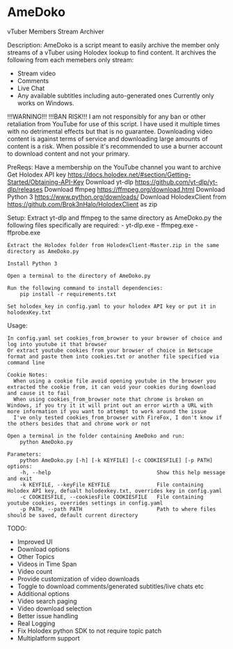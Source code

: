 # AmeDoko
vTuber Members Stream Archiver

Description:
  AmeDoko is a script meant to easily archive the member only streams of a vTuber using Holodex lookup to find content.
  It archives the following from each memebers only stream:
   - Stream video
   - Comments
   - Live Chat
   - Any available subtitles including auto-generated ones
  Currently only works on Windows.


!!!WARNING!!!
  !!!BAN RISK!!!
  I am not responsibly for any ban or other retaliation from YouTube for use of this script.
  I have used it multiple times with no detrimental effects but that is no guarantee.
  Downloading video content is against terms of service and downloading large amounts of content is a risk.
  When possible it's recommended to use a burner account to download content and not your primary.
  
PreReqs:
    Have a membership on the YouTube channel you want to archive 
    Get Holodex API key https://docs.holodex.net/#section/Getting-Started/Obtaining-API-Key
    Download yt-dlp https://github.com/yt-dlp/yt-dlp/releases
    Download ffmpeg https://ffmpeg.org/download.html
    Download Python 3 https://www.python.org/downloads/
    Download HolodexClient from https://github.com/Brok3nHalo/HolodexClient as zip

Setup:
    Extract yt-dlp and ffmpeg to the same directory as AmeDoko.py the following files specifically are required:
    - yt-dlp.exe
    - ffmpeg.exe
    - ffprobe.exe

    Extract the Holodex folder from HolodexClient-Master.zip in the same directory as AmeDoko.py

    Install Python 3

    Open a terminal to the directory of AmeDoko.py

    Run the following command to install dependencies:
        pip install -r requirements.txt

    Set holodex_key in config.yaml to your holodex API key or put it in holodexKey.txt

Usage:

    In config.yaml set cookies_from_browser to your browser of choice and log into youtube it that browser
    Or extract youtube cookies from your browser of choice in Netscape format and paste them into cookies.txt or another file specified via command line

    Cookie Notes:
      When using a cookie file avoid opening youtube in the browser you extracted the cookie from, it can void your cookies during download and cause it to fail
      When using cookies_from_browser note that chrome is broken on Windows, if you try it it will print out an error wirth a URL with more information if you want to attempt to work around the issue
      I've only tested cookies_from_browser with FireFox, I don't know if the others besides that and chrome work or not

    Open a terminal in the folder containing AmeDoko and run:
        python AmeDoko.py

    Parameters:
        python AmeDoko.py [-h] [-k KEYFILE] [-c COOKIESFILE] [-p PATH]
    options:
        -h, --help                                  Show this help message and exit
        -k KEYFILE, --keyFile KEYFILE               File containing Holodex API key, defualt holodexkey.txt, overrides key in config.yaml
        -c COOKIESFILE, --cookiesFile COOKIESFILE   File containing youtube cookies, overrides settings in config.yaml
        -p PATH, --path PATH                        Path to where files should be saved, default current directory

TODO:
 - Improved UI
 - Download options
  - Other Topics
  - Videos in Time Span
  - Video count
  - Provide customization of video downloads
   - Toggle to download comments/generated subtitles/live chats etc
   - Additional options
 - Video search paging
 - Video download selection
 - Better issue handling
 - Real Logging
 - Fix Holodex python SDK to not require topic patch
 - Multiplatform support
